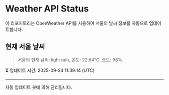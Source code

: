 
# Weather API Status

이 리포지토리는 OpenWeather API를 사용하여 서울의 날씨 정보를 자동으로 업데이트합니다.

## 현재 서울 날씨
> 서울의 현재 날씨: light rain, 온도: 22.64°C, 습도: 96%

⏳ 업데이트 시간: 2025-09-24 11:39:14 (UTC)

---
자동 업데이트 봇에 의해 관리됩니다.
